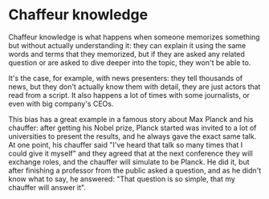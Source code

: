 # Chaffeur knowledge

Chaffeur knowledge is what happens when someone memorizes something but without actually understanding it: they can explain it using the same words and terms that they memorized, but if they are asked any related question or are asked to dive deeper into the topic, they won't be able to.

It's the case, for example, with news presenters: they tell thousands of news, but they don't actually know them with detail, they are just actors that read from a script. It also happens a lot of times with some journalists, or even with big company's CEOs.

This bias has a great example in a famous story about Max Planck and his chauffer: after getting his Nobel prize, Planck started was invited to a lot of universities to present the results, and he always gave the exact same talk. At one point, his chauffer said "I've heard that talk so many times that I could give it myself" and they agreed that at the next conference they will exchange roles, and the chauffer will simulate to be Planck. He did it, but after finishing a professor from the public asked a question, and as he didn't know what to say, he answered: "That question is so simple, that my chauffer will answer it".
